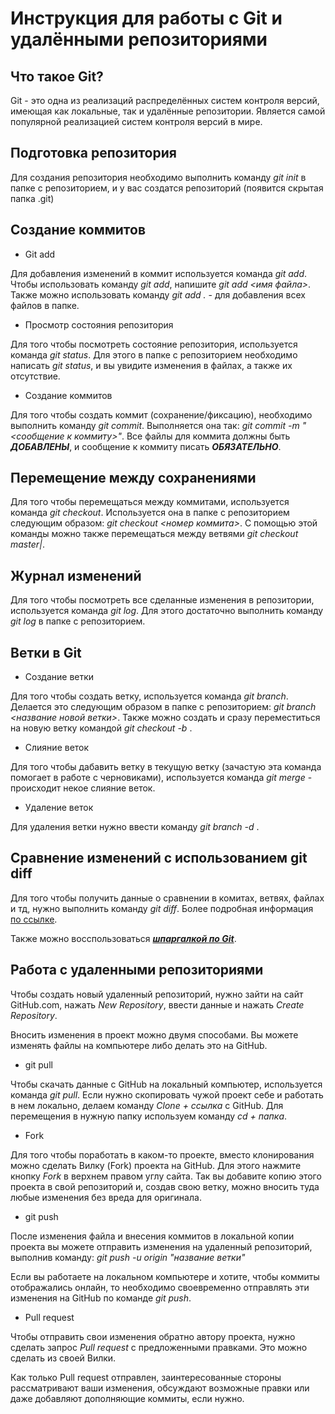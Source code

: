 # Инструкция для работы с Git и удалёнными репозиториями

## Что такое Git?

Git - это одна из реализаций распределённых систем контроля версий, имеющая как локальные, так и удалённые репозитории. Является самой популярной реализацией систем контроля версий в мире.

## Подготовка репозитория

Для создания репозитория необходимо выполнить команду *git init* в папке с репозиторием, и у вас создатся репозиторий (появится скрытая папка .git)

## Создание коммитов

* Git add

Для добавления изменений в коммит используется команда *git add*. Чтобы использовать команду *git add*, напишите *git add <имя файла>*. Также можно использовать команду *git add .* - для добавления всех файлов в папке.

* Просмотр состояния репозитория

Для того чтобы посмотреть состояние репозитория, используется команда *git status*. Для этого  в папке с репозиторием необходимо написать *git status*, и вы увидите изменения в файлах, а также их отсутствие.

* Создание коммитов

Для того чтобы создать коммит (сохранение/фиксацию), необходимо выполнить команду *git commit*. Выполняется она так: *git commit -m "<сообщение к коммиту>"*. Все файлы для коммита должны быть ***ДОБАВЛЕНЫ***, и сообщение к коммиту писать ***ОБЯЗАТЕЛЬНО***.

## Перемещение между сохранениями

Для того чтобы перемещаться между коммитами, используется команда *git checkout*. Используется она в папке с репозиторием следующим образом: *git checkout <номер коммита>*. С помощью этой команды можно также перемещаться между ветвями *git checkout master|<branch name>*.

## Журнал изменений

Для того чтобы посмотреть все сделанные изменения в репозитории, используется команда *git log*. Для этого достаточно выполнить команду *git log* в папке с репозиторием.

## Ветки в Git

* Создание ветки

Для того чтобы создать ветку, используется команда *git branch*. Делается это следующим образом в папке с репозиторием: *git branch <название новой ветки>*. Также можно создать и сразу переместиться на новую ветку командой *git checkout -b <branch name>*.

* Слияние веток

Для того чтобы дабавить ветку в текущую ветку (зачастую эта команда помогает в работе с черновиками), используется команда *git merge <name branch>* - происходит некое слияние веток.

* Удаление веток

Для удаления ветки нужно ввести команду *git branch -d <name branch>*.

## Сравнение изменений с использованием git diff

Для того чтобы получить данные о сравнении в комитах, ветвях, файлах и тд, нужно выполнить команду *git diff*. Более подробная информация <a href="https://www.atlassian.com/ru/git/tutorials/saving-changes/git-diff">по ссылке</a>. 

Также можно восспользоваться <a href=https://www.atlassian.com/ru/git/tutorials/atlassian-git-cheatsheet>***шпаргалкой по Git***</a>.

## Работа с удаленными репозиториями


Чтобы создать новый удаленный репозиторий, нужно зайти на сайт GitHub.com, нажать *New Repository*, ввести данные и нажать *Create Repository*.

Вносить изменения в проект можно двумя способами. Вы можете изменять файлы на компьютере либо делать это на GitHub.

* git pull

Чтобы скачать данные с GitHub на локальный компьютер, используется команда *git pull*. Если нужно скопировать чужой проект себе и работать в нем локально, делаем команду *Clone + ссылка* с GitHub. Для перемещения в нужную папку используем команду *cd + папка*. 

* Fork

Для того чтобы поработать в каком-то проекте, вместо клонирования можно сделать Вилку (Fork) проекта на GitHub. Для этого нажмите кнопку *Fork* в верхнем правом углу сайта. Так вы добавите копию этого проекта в свой репозиторий и, создав свою ветку, можно вносить туда любые изменения без вреда для оригинала. 

* git push

После изменения файла и внесения коммитов в локальной копии проекта вы можете отправить изменения на удаленный репозиторий, выполнив команду: *git push -u origin "название ветки"*

Если вы работаете на локальном компьютере и хотите, чтобы коммиты отображались онлайн, то необходимо своевременно отправлять эти изменения на GitHub по команде *git push*.

* Pull request

Чтобы отправить свои изменения обратно автору проекта, нужно сделать запрос *Pull request* с предложенными правками. Это можно сделать из своей Вилки.

Как только Pull request отправлен, заинтересованные стороны рассматривают ваши изменения, обсуждают возможные правки или даже добавляют дополняющие коммиты, если нужно.

